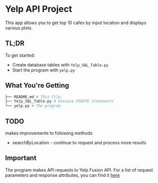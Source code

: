 # Yelp API Project

This app allows you to get top 10 cafes by input location and displays various plots.

## TL;DR

To get started:

* Create database tables with `Yelp_SQL_Table.py`
* Start the program with `yelp.py`

## What You're Getting
```bash
├── README.md # This file.
├── Yelp_SQL_Table.py # Dataase CREATE statements
└── yelp.py # The program
```

## TODO
makes improvements to following methods
- searchByLocation - continue to request and process more results

## Important
The program makes API requests to Yelp Fusion API. For a list of request parameters and response attributes, you can find it [here](https://www.yelp.com/developers/documentation/v3/business_search)